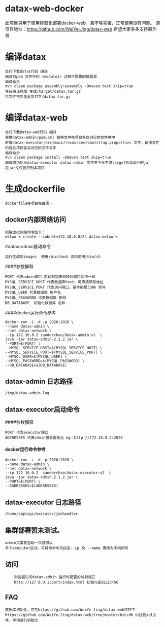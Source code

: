 # datax-web-docker
此项目只用于使用容器化部署docker-web，且不够完善，正常使用没有问题。
源项目地址：https://github.com/WeiYe-Jing/datax-web
希望大家多多支持原作者

# 编译datax
```
自行下载datax代码 编译
编译前pom 文件中的 <modules> 注释不需要的数据源
编译命令
mvn clean package assembly:assembly -Dmaven.test.skip=true
等待编译完成 生成/target/datax.tar.gz
将文件拷贝至此项目下/datax.tar.gz
```
# 编译datax-web
```
自行下载datax-web代码 编译
替换datax-admin/pom.xml 替换文件在项目各自对应的文件夹中
新增datax-executor/src/main/resources/bootstrap.properties 文件，新增文件内容在项目各自对应的文件夹中
编译命令
mvn clean package install -Dmaven.test.skip=true
编译成功后会datax-executor datax-admin 文件夹下会生成target各自运行的jar
将jar文件拷贝到本项目
```

# 生成dockerfile
```
dockerfile在项目根目录下
```

## docker内部网络访问
```
创建虚拟网络命令如下：
network create --subnet=172.10.0.0/24 datax-network
```

#datax-admin启动命令
```
运行生成的images  使用/bin/bash 切勿使用/bin/sh
```
####参数解释
```
PORT 代表admin端口 启动时需要和映射端口保持一致
MYSQL_SERVICE_HOST 代表数据库host，可直接填写地址
MYSQL_SERVICE_PORT 代表访问端口，基本都是3306 填写
MYSQL_USER 代表数据库 用户名
MYSQL_PASSWORD 代表数据库 密码
DB_DATABASE  初始化数据库 名称
```
####docker运行命令参考
```
docker run -i -d -p 2020:2020 \
--name datax-admin \
--net datax-network \
--ip 172.10.0.2 zanderchao/datax-admin:v2  \
java -jar datax-admin-2.1.2.jar \
--PORT=$(PORT) \
--MYSQL_SERVICE_HOST=$(MYSQL_SERVICE_HOST) \
--MYSQL_SERVICE_PORT=$(MYSQL_SERVICE_PORT) \
--MYSQL_USER=$(MYSQL_USER) \
--MYSQL_PASSWORD=$(MYSQL_PASSWORD) \
--DB_DATABASE=$(DB_DATABASE)
```
## datax-admin 日志路径
```
/tmp/datax-admin.log
```

## datax-executor启动命令

####参数解释
```
PORT 代表executor端口 
ADDRESSES 代表admin服务器地址 eg：http://172.10.0.2:2020
```
#### docker运行命令参考
```
docker run -i -d -p 2020:2020 \
--name datax-admin \
--net datax-network \
--ip 172.10.0.2  zanderchao/datax-executor:v2  \
java -jar datax-admin-2.1.2.jar \
--PORT=$(PORT) \
--ADDRESSES=$(ADDRESSES)
```
## datax-executor 日志路径
```
/home/applogs/executor/jobhandler
```

## 集群部署暂未测试。
```
admin只需要启动一次就可以
多个executor启动，可将命令中的指定--ip 及 --name 更换为不同即可
```
## 访问

```
    浏览器访问datax-admin 运行时配置的映射端口
    http://127.0.0.1:port/index.html 初始化密码123456
```

## FAQ
```
数据库初始化，可在https://github.com/WeiYe-Jing/datax-web项目中https://github.com/WeiYe-Jing/datax-web/tree/master/bin/db 中找到sql文件，手动进行初始化
```
